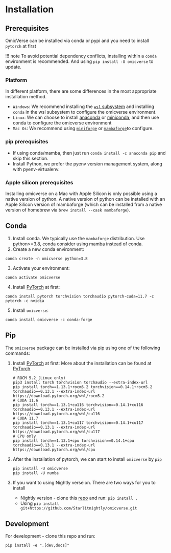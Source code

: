 # Installation

## Prerequisites


OmicVerse can be installed via conda or pypi and you need to install `pytorch` at first

!!! note 
    To avoid potential dependency conflicts, installing within a `conda` environment is recommended. And using `pip install -U omicverse` to update.

### Platform

In different platform, there are some differences in the most appropriate installation method.

- `Windows`: We recommend installing the [`wsl` subsystem](https://learn.microsoft.com/en-us/windows/wsl/install) and installing `conda` in the wsl subsystem to configure the omicverse environment.
- `Linux`: We can choose to install [anaconda](https://www.anaconda.com/) or [miniconda](https://docs.conda.io/en/latest/miniconda.html), and then use conda to configure the omicverse environment
- `Mac Os`: We recommend using [`miniforge`](https://github.com/conda-forge/miniforge)  or [`mambaforge`](https://www.rho-signal-effective-analytics.com/modules/pre-course/miniconda-installation/)to configure.

### pip prerequisites
- If using conda/mamba, then just run `conda install -c anaconda pip` and skip this section.
- Install Python, we prefer the pyenv version management system, along with pyenv-virtualenv.

### Apple silicon prerequisites
Installing omicverse on a Mac with Apple Silicon is only possible using a native version of python. A native version of python can be installed with an Apple Silicon version of mambaforge (which can be installed from a native version of homebrew via `brew install --cask mambaforge`). 

## Conda

1.  Install conda. We typically use the `mambaforge` distribution. Use python>=3.8, conda consider using mamba instead of conda.
2.  Create a new conda environment: 

   ```shell
   conda create -n omicverse python=3.8
   ```
3.  Activate your environment:

   ```shell
   conda activate omicverse
   ```
4.  Install [PyTorch](https://pytorch.org/get-started/locally/) at first:

   ```shell
   conda install pytorch torchvision torchaudio pytorch-cuda=11.7 -c pytorch -c nvidia
   ```
5.  Install `omicverse`:

   ```shell
   conda install omicverse -c conda-forge
   ```

## Pip

The `omicverse` package can be installed via pip using one of the following commands:

1. Install [PyTorch](https://pytorch.org/get-started/locally/) at first: More about the installation can be found at [PyTorch](https://pytorch.org/get-started/locally/). 

   ```shell
   # ROCM 5.2 (Linux only)
   pip3 install torch torchvision torchaudio --extra-index-url
   pip install torch==1.13.1+rocm5.2 torchvision==0.14.1+rocm5.2 torchaudio==0.13.1 --extra-index-url https://download.pytorch.org/whl/rocm5.2
   # CUDA 11.6
   pip install torch==1.13.1+cu116 torchvision==0.14.1+cu116 torchaudio==0.13.1 --extra-index-url https://download.pytorch.org/whl/cu116
   # CUDA 11.7
   pip install torch==1.13.1+cu117 torchvision==0.14.1+cu117 torchaudio==0.13.1 --extra-index-url https://download.pytorch.org/whl/cu117
   # CPU only
   pip install torch==1.13.1+cpu torchvision==0.14.1+cpu torchaudio==0.13.1 --extra-index-url https://download.pytorch.org/whl/cpu
   ```
2. After the installation of pytorch, we can start to install `omicverse` by `pip`

   ```shell
   pip install -U omicverse
   pip install -U numba
   ```
3. If you want to using Nightly verseion. There are two ways for you to install

   - Nightly version - clone this [repo](https://github.com/Starlitnightly/omicverse) and run: `pip install .`
   - Using `pip install git+https://github.com/Starlitnightly/omicverse.git`



## Development

For development - clone this repo and run:

```shell
pip install -e ".[dev,docs]"
```


